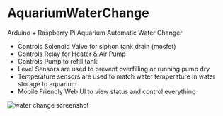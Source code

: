 # AquariumWaterChange
Arduino + Raspberry Pi Aquarium Automatic Water Changer

* Controls Solenoid Valve for siphon tank drain (mosfet)
* Controls Relay for Heater & Air Pump
* Controls Pump to refill tank
* Level Sensors are used to prevent overfilling or running pump dry
* Temperature sensors are used to match water temperature in water storage to aquarium
* Mobile Friendly Web UI to view status and control everything

![water change screenshot](https://user-images.githubusercontent.com/3945391/92946181-e7e41400-f41b-11ea-916b-cb04bb7409c0.png)

